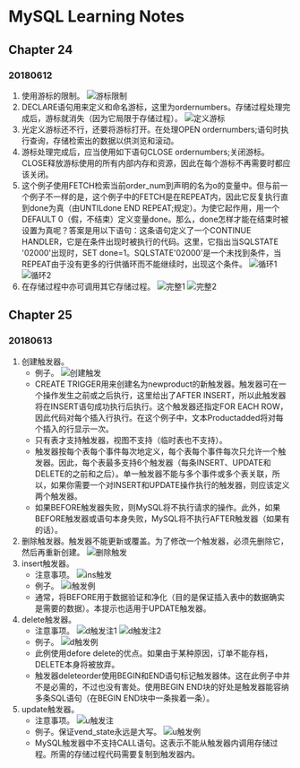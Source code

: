 # MySQL Learning Notes

## Chapter 24
### 20180612
1. 使用游标的限制。
![游标限制](https://ws1.sinaimg.cn/large/e2989da6ly1fs8owyw71oj20it05vabe.jpg)
2. DECLARE语句用来定义和命名游标，这里为ordernumbers。存储过程处理完成后，游标就消失（因为它局限于存储过程）。
![定义游标](https://ws1.sinaimg.cn/large/e2989da6ly1fs8ovcr0vyj208t03ydfr.jpg)
3. 光定义游标还不行，还要将游标打开。在处理OPEN ordernumbers;语句时执行查询，存储检索出的数据以供浏览和滚动。
4. 游标处理完成后，应当使用如下语句CLOSE ordernumbers;关闭游标。CLOSE释放游标使用的所有内部内存和资源，因此在每个游标不再需要时都应该关闭。
5. 这个例子使用FETCH检索当前order_num到声明的名为o的变量中。但与前一个例子不一样的是，这个例子中的FETCH是在REPEAT内，因此它反复执行直到done为真（由UNTILdone END REPEAT;规定）。为使它起作用，用一个DEFAULT 0（假，不结束）定义变量done。那么，done怎样才能在结束时被设置为真呢？答案是用以下语句：这条语句定义了一个CONTINUE HANDLER，它是在条件出现时被执行的代码。这里，它指出当SQLSTATE '02000'出现时，SET done=1。SQLSTATE'02000'是一个未找到条件，当REPEAT由于没有更多的行供循环而不能继续时，出现这个条件。
![循环1](https://ws1.sinaimg.cn/large/e2989da6ly1fs8pk30sz7j20g90ap74m.jpg)
![循环2](https://ws1.sinaimg.cn/large/e2989da6ly1fs8pka1l53j208y08idfu.jpg)
6. 在存储过程中亦可调用其它存储过程。
![完整1](https://ws1.sinaimg.cn/large/e2989da6ly1fs8plzq7rmj20gh0m1wfh.jpg)
![完整2](https://ws1.sinaimg.cn/large/e2989da6ly1fs8pm79sjqj206v04ka9x.jpg)

## Chapter 25
### 20180613
1. 创建触发器。
    - 例子。
    ![创建触发](https://ws1.sinaimg.cn/large/e2989da6ly1fs9cymv7f7j20dq01iq2t.jpg)
    - CREATE TRIGGER用来创建名为newproduct的新触发器。触发器可在一个操作发生之前或之后执行，这里给出了AFTER INSERT，所以此触发器将在INSERT语句成功执行后执行。这个触发器还指定FOR EACH ROW，因此代码对每个插入行执行。在这个例子中，文本Productadded将对每个插入的行显示一次。
    - 只有表才支持触发器，视图不支持（临时表也不支持）。
    - 触发器按每个表每个事件每次地定义，每个表每个事件每次只允许一个触发器。因此，每个表最多支持6个触发器（每条INSERT、UPDATE和DELETE的之前和之后）。单一触发器不能与多个事件或多个表关联，所以，如果你需要一个对INSERT和UPDATE操作执行的触发器，则应该定义两个触发器。
    - 如果BEFORE触发器失败，则MySQL将不执行请求的操作。此外，如果BEFORE触发器或语句本身失败，MySQL将不执行AFTER触发器（如果有的话）。
2. 删除触发器。触发器不能更新或覆盖。为了修改一个触发器，必须先删除它，然后再重新创建。
![删除触发](https://ws1.sinaimg.cn/large/e2989da6ly1fs9dcqvhsqj206p00owe9.jpg)
3. insert触发器。
    - 注意事项。
    ![ins触发](https://ws1.sinaimg.cn/large/e2989da6ly1fs9dxaclo6j20iq05o0tn.jpg)
    - 例子。
    ![i触发例](https://ws1.sinaimg.cn/large/e2989da6ly1fs9dz792zpj20cm01bdfp.jpg)
    - 通常，将BEFORE用于数据验证和净化（目的是保证插入表中的数据确实是需要的数据）。本提示也适用于UPDATE触发器。
4. delete触发器。
    - 注意事项。
    ![d触发注1](https://ws1.sinaimg.cn/large/e2989da6ly1fs9en62n9kj20iq01ywem.jpg)
    ![d触发注2](https://ws1.sinaimg.cn/large/e2989da6ly1fs9ena895aj20b300umx2.jpg)
    - 例子。
    ![d触发例](https://ws1.sinaimg.cn/large/e2989da6ly1fs9eo6y64lj20gk03xwej.jpg)
    - 此例使用defore delete的优点。如果由于某种原因，订单不能存档，DELETE本身将被放弃。
    - 触发器deleteorder使用BEGIN和END语句标记触发器体。这在此例子中并不是必需的，不过也没有害处。使用BEGIN END块的好处是触发器能容纳多条SQL语句（在BEGIN END块中一条挨着一条）。
5. update触发器。
    - 注意事项。
    ![u触发注](https://ws1.sinaimg.cn/large/e2989da6ly1fs9l0bwg0aj20ir05p0tr.jpg)
    - 例子。保证vend_state永远是大写。
    ![u触发例](https://ws1.sinaimg.cn/large/e2989da6ly1fs9l1ns27qj20f901g0sn.jpg)
    - MySQL触发器中不支持CALL语句。这表示不能从触发器内调用存储过程。所需的存储过程代码需要复制到触发器内。
